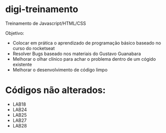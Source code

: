 # digi-treinamento
Treinamento de Javascript/HTML/CSS

Objetivo:
- Colocar em prática o aprendizado de programação básico baseado no curso do rocketseat
- Resolver Bugs baseado nos materiais do Gustavo Guanabara
- Melhorar o olhar clínico para achar o problema dentro de um cógido existente
- Melhorar o desenvolvimento de código limpo

# Códigos não alterados:
- LAB18
- LAB24
- LAB25
- LAB27
- LAB28
